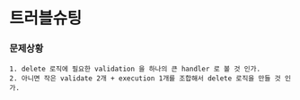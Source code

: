 

# 트러블슈팅 

### 문제상황
```
1. delete 로직에 필요한 validation 을 하나의 큰 handler 로 볼 것 인가. 
2. 아니면 작은 validate 2개 + execution 1개를 조합해서 delete 로직을 만들 것 인가. 

```